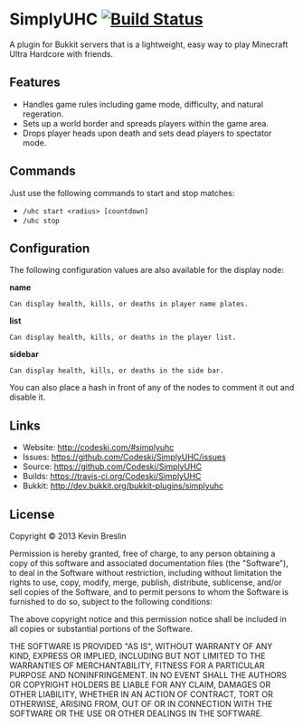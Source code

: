 # SimplyUHC [![Build Status](https://travis-ci.org/Codeski/SimplyUHC.svg?branch=master)](https://travis-ci.org/Codeski/SimplyUHC)

A plugin for Bukkit servers that is a lightweight, easy way to play Minecraft Ultra Hardcore with friends.

## Features

* Handles game rules including game mode, difficulty, and natural regeration.
* Sets up a world border and spreads players within the game area.
* Drops player heads upon death and sets dead players to spectator mode.

## Commands

Just use the following commands to start and stop matches:

* `/uhc start <radius> [countdown]`
* `/uhc stop`

## Configuration

The following configuration values are also available for the display node:

**name**

    Can display health, kills, or deaths in player name plates.

**list**

    Can display health, kills, or deaths in the player list.

**sidebar**

    Can display health, kills, or deaths in the side bar.

You can also place a hash in front of any of the nodes to comment it out and disable it.

## Links

* Website: <http://codeski.com/#simplyuhc>
* Issues: <https://github.com/Codeski/SimplyUHC/issues>
* Source: <https://github.com/Codeski/SimplyUHC>
* Builds: <https://travis-ci.org/Codeski/SimplyUHC>
* Bukkit: <http://dev.bukkit.org/bukkit-plugins/simplyuhc>

## License

Copyright © 2013 Kevin Breslin

Permission is hereby granted, free of charge, to any person obtaining a copy of this software and associated documentation files (the "Software"), to deal in the Software without restriction, including without limitation the rights to use, copy, modify, merge, publish, distribute, sublicense, and/or sell copies of the Software, and to permit persons to whom the Software is furnished to do so, subject to the following conditions:

The above copyright notice and this permission notice shall be included in all copies or substantial portions of the Software.

THE SOFTWARE IS PROVIDED "AS IS", WITHOUT WARRANTY OF ANY KIND, EXPRESS OR IMPLIED, INCLUDING BUT NOT LIMITED TO THE WARRANTIES OF MERCHANTABILITY, FITNESS FOR A PARTICULAR PURPOSE AND NONINFRINGEMENT. IN NO EVENT SHALL THE AUTHORS OR COPYRIGHT HOLDERS BE LIABLE FOR ANY CLAIM, DAMAGES OR OTHER LIABILITY, WHETHER IN AN ACTION OF CONTRACT, TORT OR OTHERWISE, ARISING FROM, OUT OF OR IN CONNECTION WITH THE SOFTWARE OR THE USE OR OTHER DEALINGS IN THE SOFTWARE.
